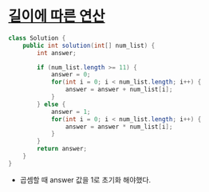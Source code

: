 # [길이에 따른 연산](https://school.programmers.co.kr/learn/courses/30/lessons/181879)
```java
class Solution {
    public int solution(int[] num_list) {
        int answer;

        if (num_list.length >= 11) {
            answer = 0;
            for(int i = 0; i < num_list.length; i++) {
                answer = answer + num_list[i];
            }
        } else {
            answer = 1;
            for(int i = 0; i < num_list.length; i++) {
                answer = answer * num_list[i];
            }
        }
        return answer;
    }
}
```
- 곱셈할 때 answer 값을 1로 초기화 해야했다.